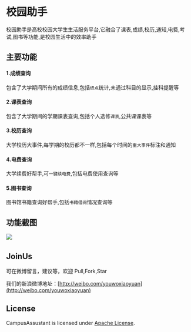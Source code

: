 # 校园助手
校园助手是高校校园大学生生活服务平台,它融合了课表,成绩,校历,通知,电费,考试,图书等功能,是校园生活中的效率助手

## 主要功能
#### 1.成绩查询
包含了大学期间所有的成绩信息,包括`绩点`统计,未通过科目的显示,挂科提醒等
#### 2.课表查询
包含了大学期间的学期课表查询,包括个人选修`课表`,公共课课表等
#### 3.校历查询
大学校历大事件,每学期的校历都不一样,包括每个时间的`重大事件`标注和通知
#### 4.电费查询
大学续费好帮手,可`一键续电费`,包括电费使用查询等
#### 5.图书查询
图书馆书籍查询好帮手,包括`书籍借阅`情况查询等

## 功能截图
[<img src="https://github.com/hjw541988478/CampusAssistant/blob/master/screenshots/ca_screenshot_home.png" >](https://github.com/hjw541988478/CampusAssistant)&nbsp;&nbsp;&nbsp;

## JoinUs
可在微博留言，建议等，欢迎 Pull,Fork,Star


我们的新浪微博地址：[http://weibo.com/youwoxiaoyuan](http://weibo.com/youwoxiaoyuan)

## License
CampusAssustant is licensed under [Apache License](https://github.com/hjw541988478/CampusAssistant/blob/master/LICENSE). 

